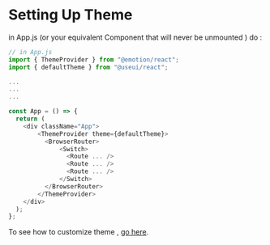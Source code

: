 # Setting Up Theme

in App.js (or your equivalent Component that will never be unmounted ) do :

```javascript
// in App.js
import { ThemeProvider } from "@emotion/react";
import { defaultTheme } from "@useui/react";

...
...
...

const App = () => {
  return (
    <div className="App">
        <ThemeProvider theme={defaultTheme}>
          <BrowserRouter>
              <Switch>
                <Route ... />
                <Route ... />
                <Route ... />
              </Switch>
          </BrowserRouter>
        </ThemeProvider>
    </div>
  );
};
```

To see how to customize theme , [go here]().
